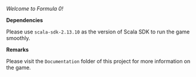 _Welcome to Formula 0!_

**Dependencies**

Please use `scala-sdk-2.13.10` as the version of Scala SDK to run the game smoothly.

**Remarks**

Please visit the `Documentation` folder of this project for more information on the game.
